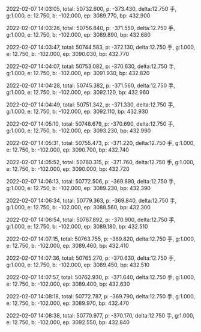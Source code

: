 2022-02-07 14:03:05, total: 50732.600, p: -373.430, delta:12.750 手, g:1.000, e: 12.750, b: -102.000, ep: 3089.770, bp: 432.900

2022-02-07 14:03:26, total: 50756.840, p: -371.550, delta:12.750 手, g:1.000, e: 12.750, b: -102.000, ep: 3089.890, bp: 432.680

2022-02-07 14:03:47, total: 50744.583, p: -372.130, delta:12.750 手, g:1.000, e: 12.750, b: -102.000, ep: 3090.030, bp: 432.770

2022-02-07 14:04:07, total: 50753.082, p: -370.630, delta:12.750 手, g:1.000, e: 12.750, b: -102.000, ep: 3091.930, bp: 432.820

2022-02-07 14:04:28, total: 50745.382, p: -371.560, delta:12.750 手, g:1.000, e: 12.750, b: -102.000, ep: 3092.120, bp: 432.960

2022-02-07 14:04:49, total: 50751.342, p: -371.330, delta:12.750 手, g:1.000, e: 12.750, b: -102.000, ep: 3092.110, bp: 432.930

2022-02-07 14:05:10, total: 50748.679, p: -370.690, delta:12.750 手, g:1.000, e: 12.750, b: -102.000, ep: 3093.230, bp: 432.990

2022-02-07 14:05:31, total: 50755.473, p: -371.220, delta:12.750 手, g:1.000, e: 12.750, b: -102.000, ep: 3090.700, bp: 432.740

2022-02-07 14:05:52, total: 50760.315, p: -371.760, delta:12.750 手, g:1.000, e: 12.750, b: -102.000, ep: 3090.000, bp: 432.720

2022-02-07 14:06:13, total: 50772.506, p: -369.890, delta:12.750 手, g:1.000, e: 12.750, b: -102.000, ep: 3089.230, bp: 432.390

2022-02-07 14:06:34, total: 50779.363, p: -369.840, delta:12.750 手, g:1.000, e: 12.750, b: -102.000, ep: 3088.560, bp: 432.300

2022-02-07 14:06:54, total: 50767.892, p: -370.900, delta:12.750 手, g:1.000, e: 12.750, b: -102.000, ep: 3089.180, bp: 432.510

2022-02-07 14:07:15, total: 50763.755, p: -369.820, delta:12.750 手, g:1.000, e: 12.750, b: -102.000, ep: 3089.460, bp: 432.410

2022-02-07 14:07:36, total: 50765.270, p: -370.630, delta:12.750 手, g:1.000, e: 12.750, b: -102.000, ep: 3089.450, bp: 432.510

2022-02-07 14:07:57, total: 50762.930, p: -371.640, delta:12.750 手, g:1.000, e: 12.750, b: -102.000, ep: 3089.400, bp: 432.630

2022-02-07 14:08:18, total: 50772.787, p: -369.790, delta:12.750 手, g:1.000, e: 12.750, b: -102.000, ep: 3089.970, bp: 432.470

2022-02-07 14:08:38, total: 50770.977, p: -370.170, delta:12.750 手, g:1.000, e: 12.750, b: -102.000, ep: 3092.550, bp: 432.840
